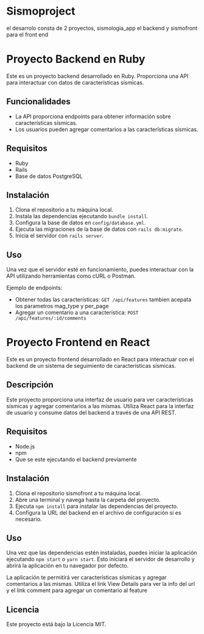 # Sismoproject

el desarrolo consta de 2 proyectos, sismologia_app el backend y sismofront para el front end

# Proyecto Backend en Ruby

Este es un proyecto backend desarrollado en Ruby. Proporciona una API para interactuar con datos de características sísmicas.

## Funcionalidades

- La API proporciona endpoints para obtener información sobre características sísmicas.
- Los usuarios pueden agregar comentarios a las características sísmicas.

## Requisitos

- Ruby
- Rails 
- Base de datos PostgreSQL

## Instalación

1. Clona el repositorio a tu máquina local.
2. Instala las dependencias ejecutando `bundle install`.
3. Configura la base de datos en `config/database.yml`.
4. Ejecuta las migraciones de la base de datos con `rails db:migrate`.
5. Inicia el servidor con `rails server`.

## Uso

Una vez que el servidor esté en funcionamiento, puedes interactuar con la API utilizando herramientas como cURL o Postman.

Ejemplo de endpoints:
- Obtener todas las características: `GET /api/features` tambien acepata los parametros mag_type y per_page
- Agregar un comentario a una característica: `POST /api/features/:id/comments`
  
# Proyecto Frontend en React

Este es un proyecto frontend desarrollado en React para interactuar con el backend de un sistema de seguimiento de características sísmicas.

## Descripción

Este proyecto proporciona una interfaz de usuario para ver características sísmicas y agregar comentarios a las mismas. Utiliza React para la interfaz de usuario y consume datos del backend a través de una API REST.

## Requisitos

- Node.js 
- npm
- Que se este ejecutando el backend previamente

## Instalación

1. Clona el repositorio sismofront a tu máquina local.
2. Abre una terminal y navega hasta la carpeta del proyecto.
3. Ejecuta `npm install` para instalar las dependencias del proyecto.
4. Configura la URL del backend en el archivo de configuración si es necesario.

## Uso

Una vez que las dependencias estén instaladas, puedes iniciar la aplicación ejecutando `npm start` o `yarn start`. Esto iniciará el servidor de desarrollo y abrirá la aplicación en tu navegador por defecto.

La aplicación te permitirá ver características sísmicas y agregar comentarios a las mismas. Utiliza el link View Details para ver la info del url y el link comment para agregar un comentario al feature

## Licencia

Este proyecto está bajo la Licencia MIT.

